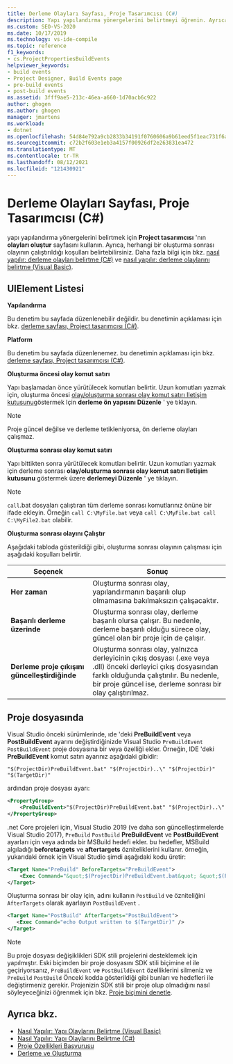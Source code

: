 ```yaml
---
title: Derleme Olayları Sayfası, Proje Tasarımcısı (C#)
description: Yapı yapılandırma yönergelerini belirtmeyi öğrenin. Ayrıca, herhangi bir oluşturma sonrası olayının çalıştırıldığı koşulları belirtebilirsiniz.
ms.custom: SEO-VS-2020
ms.date: 10/17/2019
ms.technology: vs-ide-compile
ms.topic: reference
f1_keywords:
- cs.ProjectPropertiesBuildEvents
helpviewer_keywords:
- build events
- Project Designer, Build Events page
- pre-build events
- post-build events
ms.assetid: 3fff9ae5-213c-46ea-a660-1d70acb6c922
author: ghogen
ms.author: ghogen
manager: jmartens
ms.workload:
- dotnet
ms.openlocfilehash: 54d84e792a9cb2833b34191f0760606a9b61eed5f1eac731f6a79a3efd1a86cd
ms.sourcegitcommit: c72b2f603e1eb3a4157f00926df2e263831ea472
ms.translationtype: MT
ms.contentlocale: tr-TR
ms.lasthandoff: 08/12/2021
ms.locfileid: "121430921"
---
```

# <a name="build-events-page-project-designer-c"></a>Derleme Olayları Sayfası, Proje Tasarımcısı (C#)

yapı yapılandırma yönergelerini belirtmek için **Project tasarımcısı** 'nın **olayları oluştur** sayfasını kullanın. Ayrıca, herhangi bir oluşturma sonrası olayının çalıştırıldığı koşulları belirtebilirsiniz. Daha fazla bilgi için bkz. [nasıl yapılır: derleme olayları belirtme (C#)](../../ide/how-to-specify-build-events-csharp.md) ve [nasıl yapılır: derleme olaylarını belirtme (Visual Basic)](../../ide/how-to-specify-build-events-visual-basic.md).

## <a name="uielement-list"></a>UIElement Listesi

**Yapılandırma**

Bu denetim bu sayfada düzenlenebilir değildir. bu denetimin açıklaması için bkz. [derleme sayfası, Project tasarımcısı (C#)](../../ide/reference/build-page-project-designer-csharp.md).

**Platform**

Bu denetim bu sayfada düzenlenemez. bu denetimin açıklaması için bkz. [derleme sayfası, Project tasarımcısı (C#)](../../ide/reference/build-page-project-designer-csharp.md).

**Oluşturma öncesi olay komut satırı**

Yapı başlamadan önce yürütülecek komutları belirtir. Uzun komutları yazmak için, oluşturma öncesi [olay/oluşturma sonrası olay komut satırı Iletişim kutusunu](../../ide/reference/pre-build-event-post-build-event-command-line-dialog-box.md)göstermek Için **derleme ön yapısını Düzenle** ' ye tıklayın.

> [!NOTE]
> Proje güncel değilse ve derleme tetikleniyorsa, ön derleme olayları çalışmaz.

**Oluşturma sonrası olay komut satırı**

Yapı bittikten sonra yürütülecek komutları belirtir. Uzun komutları yazmak için derleme sonrası **olay/oluşturma sonrası olay komut satırı Iletişim kutusunu** göstermek üzere **derlemeyi Düzenle** ' ye tıklayın.

> [!NOTE]
> `call`.bat dosyaları çalıştıran tüm derleme sonrası komutlarınız önüne bir ifade ekleyin. Örneğin `call C:\MyFile.bat` veya `call C:\MyFile.bat call C:\MyFile2.bat` olabilir.

**Oluşturma sonrası olayını Çalıştır**

Aşağıdaki tabloda gösterildiği gibi, oluşturma sonrası olayının çalışması için aşağıdaki koşulları belirtir.

|Seçenek|Sonuç|
|------------|------------|
|**Her zaman**|Oluşturma sonrası olay, yapılandırmanın başarılı olup olmamasına bakılmaksızın çalışacaktır.|
|**Başarılı derleme üzerinde**|Oluşturma sonrası olay, derleme başarılı olursa çalışır. Bu nedenle, derleme başarılı olduğu sürece olay, güncel olan bir proje için de çalışır.|
|**Derleme proje çıkışını güncelleştirdiğinde**|Oluşturma sonrası olay, yalnızca derleyicinin çıkış dosyası (.exe veya .dll) önceki derleyici çıkış dosyasından farklı olduğunda çalıştırılır. Bu nedenle, bir proje güncel ise, derleme sonrası bir olay çalıştırılmaz.|

## <a name="in-the-project-file"></a>Proje dosyasında

Visual Studio önceki sürümlerinde, ıde 'deki **PreBuildEvent** veya **PostBuildEvent** ayarını değiştirdiğinizde Visual Studio `PreBuildEvent` `PostBuildEvent` proje dosyasına bir veya özelliği ekler. Örneğin, IDE 'deki **PreBuildEvent** komut satırı ayarınız aşağıdaki gibidir:

```input
"$(ProjectDir)PreBuildEvent.bat" "$(ProjectDir)..\" "$(ProjectDir)" "$(TargetDir)"
```

ardından proje dosyası ayarı:

```xml
<PropertyGroup>
    <PreBuildEvent>"$(ProjectDir)PreBuildEvent.bat" "$(ProjectDir)..\" "$(ProjectDir)" "$(TargetDir)" />
</PropertyGroup>
```

.net Core projeleri için, Visual Studio 2019 (ve daha son güncelleştirmelerde Visual Studio 2017), `PreBuild` `PostBuild` **PreBuildEvent** ve **PostBuildEvent** ayarları için veya adında bir MSBuild hedefi ekler. bu hedefler, MSBuild algıladığı **beforetargets** ve **aftertargets** özniteliklerini kullanır. örneğin, yukarıdaki örnek için Visual Studio şimdi aşağıdaki kodu üretir:

```xml
<Target Name="PreBuild" BeforeTargets="PreBuildEvent">
    <Exec Command="&quot;$(ProjectDir)PreBuildEvent.bat&quot; &quot;$(ProjectDir)..\&quot; &quot;$(ProjectDir)&quot; &quot;$(TargetDir)&quot;" />
</Target>
```

Oluşturma sonrası bir olay için, adını kullanın `PostBuild` ve özniteliğini `AfterTargets` olarak ayarlayın `PostBuildEvent` .

```xml
<Target Name="PostBuild" AfterTargets="PostBuildEvent">
   <Exec Command="echo Output written to $(TargetDir)" />
</Target>
```

> [!NOTE]
> Bu proje dosyası değişiklikleri SDK stili projelerini desteklemek için yapılmıştır. Eski biçimden bir proje dosyasını SDK stili biçimine el ile geçiriyorsanız, `PreBuildEvent` ve `PostBuildEvent` özelliklerini silmeniz ve `PreBuild` `PostBuild` Önceki kodda gösterildiği gibi bunları ve hedefleri ile değiştirmeniz gerekir. Projenizin SDK stili bir proje olup olmadığını nasıl söyleyeceğinizi öğrenmek için bkz. [Proje biçimini denetle](/nuget/resources/check-project-format).

## <a name="see-also"></a>Ayrıca bkz.

- [Nasıl Yapılır: Yapı Olaylarını Belirtme (Visual Basic)](../../ide/how-to-specify-build-events-visual-basic.md)
- [Nasıl Yapılır: Yapı Olaylarını Belirtme (C#)](../../ide/how-to-specify-build-events-csharp.md)
- [Proje Özellikleri Başvurusu](../../ide/reference/project-properties-reference.md)
- [Derleme ve Oluşturma](../../ide/compiling-and-building-in-visual-studio.md)
